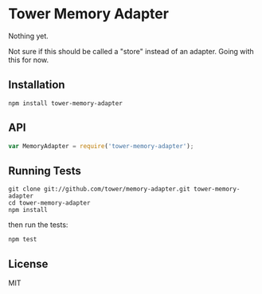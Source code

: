 # Tower Memory Adapter

Nothing yet.

Not sure if this should be called a "store" instead of an adapter. Going with this for now.

## Installation

```
npm install tower-memory-adapter
```

## API

``` javascript
var MemoryAdapter = require('tower-memory-adapter');
```

## Running Tests

```
git clone git://github.com/tower/memory-adapter.git tower-memory-adapter
cd tower-memory-adapter
npm install
```

then run the tests:

```
npm test
```

## License

MIT